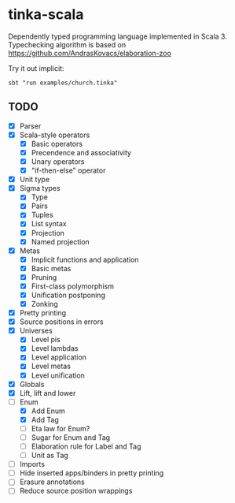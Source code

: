 # tinka-scala

Dependently typed programming language implemented in Scala 3.
Typechecking algorithm is based on https://github.com/AndrasKovacs/elaboration-zoo

Try it out implicit:

```
sbt "run examples/church.tinka"
```

## TODO
- [x] Parser
- [x] Scala-style operators
  - [x] Basic operators
  - [x] Precendence and associativity
  - [x] Unary operators
  - [x] "if-then-else" operator
- [x] Unit type
- [x] Sigma types
  - [x] Type
  - [x] Pairs
  - [x] Tuples
  - [x] List syntax
  - [x] Projection
  - [x] Named projection
- [x] Metas
  - [x] Implicit functions and application
  - [x] Basic metas
  - [x] Pruning
  - [x] First-class polymorphism
  - [x] Unification postponing
  - [x] Zonking
- [x] Pretty printing
- [x] Source positions in errors
- [x] Universes
  - [x] Level pis
  - [x] Level lambdas
  - [x] Level application
  - [x] Level metas
  - [x] Level unification
- [x] Globals
- [x] Lift, lift and lower
- [ ] Enum
  - [x] Add Enum
  - [x] Add Tag
  - [ ] Eta law for Enum?
  - [ ] Sugar for Enum and Tag
  - [ ] Elaboration rule for Label and Tag
  - [ ] Unit as Tag
- [ ] Imports
- [ ] Hide inserted apps/binders in pretty printing
- [ ] Erasure annotations
- [ ] Reduce source position wrappings
